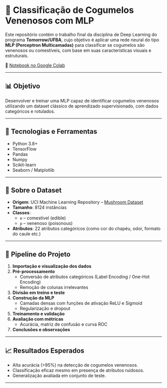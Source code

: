 # 🍄 Classificação de Cogumelos Venenosos com MLP

Este repositório contém o trabalho final da disciplina de Deep Learning do programa **Tomorrow/UFBA**, cujo objetivo é aplicar uma rede neural do tipo **MLP (Perceptron Multicamadas)** para classificar se cogumelos são venenosos ou comestíveis, com base em suas características visuais e estruturais.

🔗 [Notebook no Google Colab](https://colab.research.google.com/github/GustavoCruzzz/TrabalhoFinal_DeepLearning_TomorrowUfba/blob/main/TrabalhoFinal_DP_Tomorrow_UFBA.ipynb)

---

## 📊 Objetivo

Desenvolver e treinar uma MLP capaz de identificar cogumelos venenosos utilizando um dataset clássico de aprendizado supervisionado, com dados categóricos e rotulados.

---

## 🧠 Tecnologias e Ferramentas

- Python 3.8+
- TensorFlow 
- Pandas
- Numpy
- Scikit-learn
- Seaborn / Matplotlib

---

## 🔎 Sobre o Dataset

- **Origem**: UCI Machine Learning Repository – [Mushroom Dataset](https://archive.ics.uci.edu/ml/datasets/mushroom)
- **Tamanho**: 8124 instâncias
- **Classes**: 
  - `e` – comestível (edible)
  - `p` – venenoso (poisonous)
- **Atributos**: 22 atributos categóricos (como cor do chapéu, odor, formato do caule etc.)

---

## 🧪 Pipeline do Projeto

1. **Importação e visualização dos dados**
2. **Pré-processamento**
   - Conversão de atributos categóricos (Label Encoding / One-Hot Encoding)
   - Remoção de colunas irrelevantes
3. **Divisão em treino e teste**
4. **Construção da MLP**
   - Camadas densas com funções de ativação ReLU e Sigmoid
   - Regularização e dropout
5. **Treinamento e validação**
6. **Avaliação com métricas**
   - Acurácia, matriz de confusão e curva ROC
7. **Conclusões e observações**

---

## 📈 Resultados Esperados

- Alta acurácia (>95%) na detecção de cogumelos venenosos.
- Classificação eficaz mesmo em presença de atributos ruidosos.
- Generalização avaliada em conjunto de teste.

---
